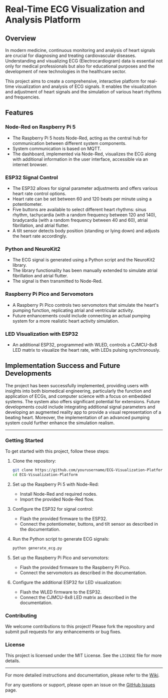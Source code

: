 # Real-Time ECG Visualization and Analysis Platform

## Overview

In modern medicine, continuous monitoring and analysis of heart signals are crucial for diagnosing and treating cardiovascular diseases. Understanding and visualizing ECG (Electrocardiogram) data is essential not only for medical professionals but also for educational purposes and the development of new technologies in the healthcare sector.

This project aims to create a comprehensive, interactive platform for real-time visualization and analysis of ECG signals. It enables the visualization and adjustment of heart signals and the simulation of various heart rhythms and frequencies.

## Features

### Node-Red on Raspberry Pi 5
- The Raspberry Pi 5 hosts Node-Red, acting as the central hub for communication between different system components.
- System communication is based on MQTT.
- The dashboard, implemented via Node-Red, visualizes the ECG along with additional information in the user interface, accessible via an internet browser.

### ESP32 Signal Control
- The ESP32 allows for signal parameter adjustments and offers various heart rate control options.
- Heart rate can be set between 60 and 120 beats per minute using a potentiometer.
- Five buttons are available to select different heart rhythms: sinus rhythm, tachycardia (with a random frequency between 120 and 140), bradycardia (with a random frequency between 40 and 60), atrial fibrillation, and atrial flutter.
- A tilt sensor detects body position (standing or lying down) and adjusts the heart rate accordingly.

### Python and NeuroKit2
- The ECG signal is generated using a Python script and the NeuroKit2 library.
- The library functionality has been manually extended to simulate atrial fibrillation and atrial flutter.
- The signal is then transmitted to Node-Red.

### Raspberry Pi Pico and Servomotors
- A Raspberry Pi Pico controls two servomotors that simulate the heart's pumping function, replicating atrial and ventricular activity.
- Future enhancements could include connecting an actual pumping system for a more realistic heart activity simulation.

### LED Visualization with ESP32
- An additional ESP32, programmed with WLED, controls a CJMCU-8x8 LED matrix to visualize the heart rate, with LEDs pulsing synchronously.

## Implementation Success and Future Developments

The project has been successfully implemented, providing users with insights into both biomedical engineering, particularly the function and application of ECGs, and computer science with a focus on embedded systems. The system also offers significant potential for extensions. Future developments could include integrating additional signal parameters and developing an augmented reality app to provide a visual representation of a beating heart. Moreover, the implementation of an advanced pumping system could further enhance the simulation realism.

---

### Getting Started

To get started with this project, follow these steps:

1. Clone the repository:
   ```bash
   git clone https://github.com/yourusername/ECG-Visualization-Platform.git
   cd ECG-Visualization-Platform
   ```

2. Set up the Raspberry Pi 5 with Node-Red:
   - Install Node-Red and required nodes.
   - Import the provided Node-Red flow.

3. Configure the ESP32 for signal control:
   - Flash the provided firmware to the ESP32.
   - Connect the potentiometer, buttons, and tilt sensor as described in the documentation.

4. Run the Python script to generate ECG signals:
   ```bash
   python generate_ecg.py
   ```

5. Set up the Raspberry Pi Pico and servomotors:
   - Flash the provided firmware to the Raspberry Pi Pico.
   - Connect the servomotors as described in the documentation.

6. Configure the additional ESP32 for LED visualization:
   - Flash the WLED firmware to the ESP32.
   - Connect the CJMCU-8x8 LED matrix as described in the documentation.

### Contributing

We welcome contributions to this project! Please fork the repository and submit pull requests for any enhancements or bug fixes.

### License

This project is licensed under the MIT License. See the `LICENSE` file for more details.

---

For more detailed instructions and documentation, please refer to the [Wiki](https://github.com/yourusername/ECG-Visualization-Platform/wiki).

For any questions or support, please open an issue on the [GitHub Issues](https://github.com/yourusername/ECG-Visualization-Platform/issues) page.
